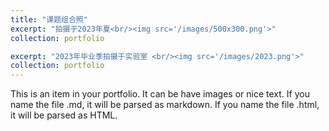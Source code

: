 ```yaml
---
title: "课题组合照"
excerpt: "拍摄于2023年夏<br/><img src='/images/500x300.png'>"
collection: portfolio

excerpt: "2023年毕业季拍摄于实验室 <br/><img src='/images/2023.png'>"
collection: portfolio
---
```


This is an item in your portfolio. It can be have images or nice text. If you name the file .md, it will be parsed as markdown. If you name the file .html, it will be parsed as HTML. 
